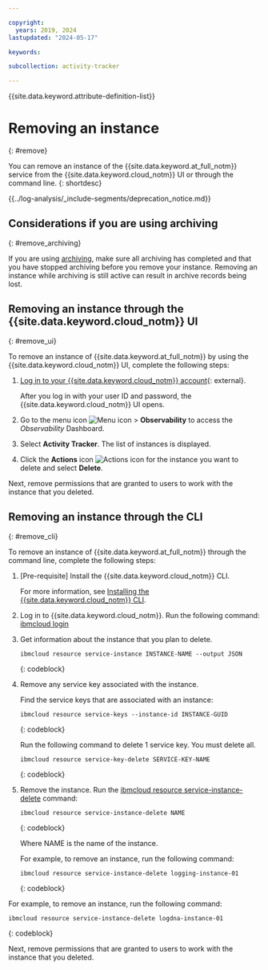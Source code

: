 ```yaml
---

copyright:
  years: 2019, 2024
lastupdated: "2024-05-17"

keywords:

subcollection: activity-tracker

---
```


{{site.data.keyword.attribute-definition-list}}

# Removing an instance
{: #remove}

You can remove an instance of the {{site.data.keyword.at_full_notm}} service from the {{site.data.keyword.cloud_notm}} UI or through the command line.
{: shortdesc}

<!-- Common deprecation statement -->
{{../log-analysis/_include-segments/deprecation_notice.md}}

## Considerations if you are using archiving
{: #remove_archiving}

If you are using [archiving](/docs/activity-tracker?topic=activity-tracker-archiving-ov), make sure all archiving has completed and that you have stopped archiving before you remove your instance. Removing an instance while archiving is still active can result in archive records being lost.

## Removing an instance through the {{site.data.keyword.cloud_notm}} UI
{: #remove_ui}

To remove an instance of {{site.data.keyword.at_full_notm}} by using the {{site.data.keyword.cloud_notm}} UI, complete the following steps:

1. [Log in to your {{site.data.keyword.cloud_notm}} account](https://cloud.ibm.com/login){: external}.

	After you log in with your user ID and password, the {{site.data.keyword.cloud_notm}} UI opens.

2. Go to the menu icon ![Menu icon](../icons/icon_hamburger.svg) &gt; **Observability** to access the *Observability* Dashboard.

3. Select **Activity Tracker**. The list of instances is displayed.

4. Click the **Actions** icon ![Actions icon](../icons/action-menu-icon.svg) for the instance you want to delete and select **Delete**.

Next, remove permissions that are granted to users to work with the instance that you deleted.

## Removing an instance through the CLI
{: #remove_cli}

To remove an instance of {{site.data.keyword.at_full_notm}} through the command line, complete the following steps:

1. [Pre-requisite] Install the {{site.data.keyword.cloud_notm}} CLI.

   For more information, see [Installing the {{site.data.keyword.cloud_notm}} CLI](/docs/cli?topic=cli-install-ibmcloud-cli).

2. Log in to {{site.data.keyword.cloud_notm}}. Run the following command: [ibmcloud login](/docs/cli?topic=cli-ibmcloud_cli#ibmcloud_login)

3. Get information about the instance that you plan to delete.

    ```text
    ibmcloud resource service-instance INSTANCE-NAME --output JSON
    ```
    {: codeblock}

4. Remove any service key associated with the instance.

    Find the service keys that are associated with an instance:

    ```text
    ibmcloud resource service-keys --instance-id INSTANCE-GUID
    ```
    {: codeblock}

    Run the following command to delete 1 service key. You must delete all.

    ```text
    ibmcloud resource service-key-delete SERVICE-KEY-NAME
    ```
    {: codeblock}

5. Remove the instance. Run the [ibmcloud resource service-instance-delete](/docs/cli?topic=cli-ibmcloud_commands_resource#ibmcloud_resource_service_instance_delete) command:

    ```text
    ibmcloud resource service-instance-delete NAME
    ```
    {: codeblock}

    Where NAME is the name of the instance.

    For example, to remove an instance, run the following command:

    ```text
    ibmcloud resource service-instance-delete logging-instance-01
    ```
    {: codeblock}



For example, to remove an instance, run the following command:

```text
ibmcloud resource service-instance-delete logdna-instance-01
```
{: codeblock}

Next, remove permissions that are granted to users to work with the instance that you deleted.
